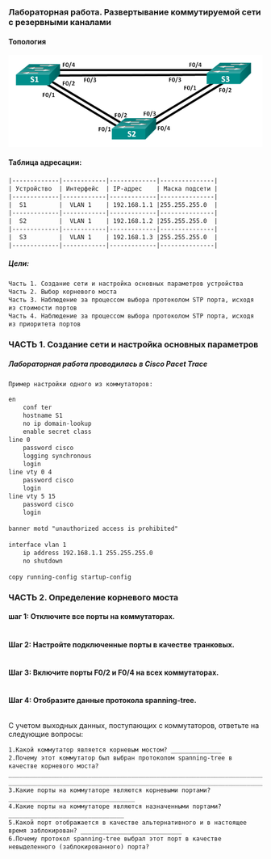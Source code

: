### Лабораторная работа. Развертывание коммутируемой сети с резервными каналами 

#### Топология
![](lab02-stp.png)

#### Таблица адресации:

    |-------------|------------|-------------|---------------|
    | Устройство  | Интерфейс  | IP-адрес    | Маска подсети |
    |-------------|------------|-------------|---------------|
    |  S1         |  VLAN 1    | 192.168.1.1 |255.255.255.0  |
    |-------------|------------|-------------|---------------|
    |  S2         |  VLAN 1    | 192.168.1.2 |255.255.255.0  |
    |-------------|------------|-------------|---------------|
    |  S3         |  VLAN 1    | 192.168.1.3 |255.255.255.0  |
    |-------------|------------|-------------|---------------|


##### Цели:
    Часть 1. Создание сети и настройка основных параметров устройства
    Часть 2. Выбор корневого моста
    Часть 3. Наблюдение за процессом выбора протоколом STP порта, исходя из стоимости портов
    Часть 4. Наблюдение за процессом выбора протоколом STP порта, исходя из приоритета портов


 ###    ЧАСТЬ 1. Создание сети и настройка основных параметров
 ##### Лабораторная работа проводилась в Cisco Pacet Trace
    Пример настройки одного из коммутаторов:

```
en
    conf ter
    hostname S1
    no ip domain-lookup
    enable secret class
line 0
    password cisco
    logging synchronous
    login
line vty 0 4
    password cisco
    login
line vty 5 15
    password cisco
    login

banner motd "unauthorized access is prohibited"

interface vlan 1
    ip address 192.168.1.1 255.255.255.0
    no shutdown

copy running-config startup-config

```

###    ЧАСТЬ 2. Определение корневого моста

#### шаг 1: Отключите все порты на коммутаторах.

```

```



#### Шаг 2:	Настройте подключенные порты в качестве транковых.

```

```
#### Шаг 3:	Включите порты F0/2 и F0/4 на всех коммутаторах.

```

```
#### Шаг 4:	Отобразите данные протокола spanning-tree.

```

```


С учетом выходных данных, поступающих с коммутаторов, ответьте на следующие вопросы:

    1.Какой коммутатор является корневым мостом? ______________
    2.Почему этот коммутатор был выбран протоколом spanning-tree в качестве корневого моста?
    _______________________________________________________________________________________
    _______________________________________________________________________________________
    3.Какие порты на коммутаторе являются корневыми портами? ___________________________________
    4.Какие порты на коммутаторе являются назначенными портами? ________________________________
    5.Какой порт отображается в качестве альтернативного и в настоящее время заблокирован? ____________________________
    6.Почему протокол spanning-tree выбрал этот порт в качестве невыделенного (заблокированного) порта?

